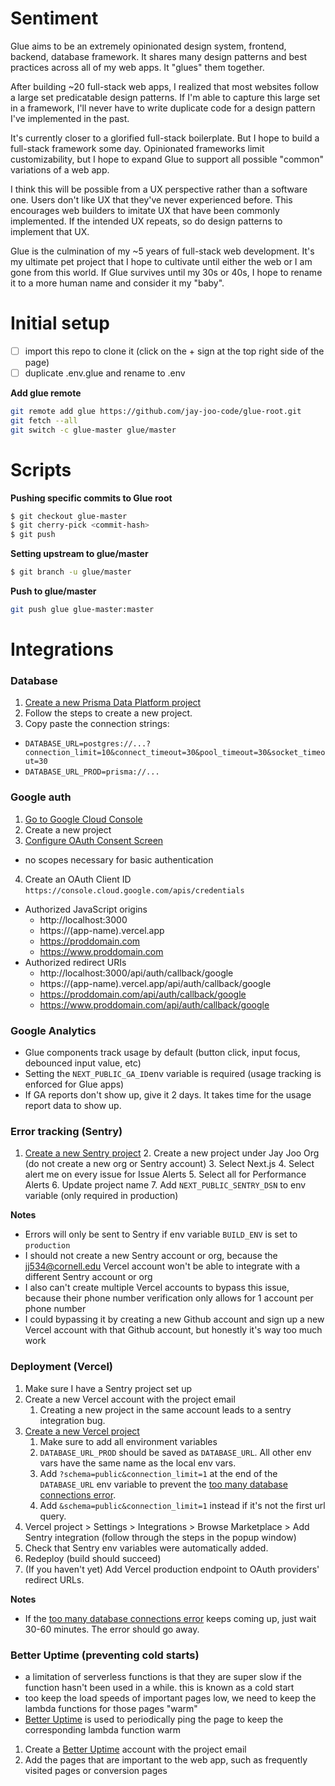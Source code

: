 # Sentiment

Glue aims to be an extremely opinionated design system, frontend, backend, database framework. It shares many design patterns and best practices across all of my web apps. It "glues" them together.

After building ~20 full-stack web apps, I realized that most websites follow a large set predicatable design patterns. If I'm able to capture this large set in a framework, I'll never have to write duplicate code for a design pattern I've implemented in the past.

It's currently closer to a glorified full-stack boilerplate. But I hope to build a full-stack framework some day. Opinionated frameworks limit customizability, but I hope to expand Glue to support all possible "common" variations of a web app.

I think this will be possible from a UX perspective rather than a software one. Users don't like UX that they've never experienced before. This encourages web builders to imitate UX that have been commonly implemented. If the intended UX repeats, so do design patterns to implement that UX.

Glue is the culmination of my ~5 years of full-stack web development. It's my ultimate pet project that I hope to cultivate until either the web or I am gone from this world. If Glue survives until my 30s or 40s, I hope to rename it to a more human name and consider it my "baby".

# Initial setup

- [ ] import this repo to clone it (click on the + sign at the top right side of the page)
- [ ] duplicate .env.glue and rename to .env

**Add glue remote**

```bash
git remote add glue https://github.com/jay-joo-code/glue-root.git
git fetch --all
git switch -c glue-master glue/master
```

# Scripts

**Pushing specific commits to Glue root**

```bash
$ git checkout glue-master
$ git cherry-pick <commit-hash>
$ git push
```

**Setting upstream to glue/master**

```bash
$ git branch -u glue/master
```

**Push to glue/master**

```bash
git push glue glue-master:master
```

# Integrations

### Database

1. [Create a new Prisma Data Platform project](https://cloud.prisma.io/projects/create)
2. Follow the steps to create a new project.
3. Copy paste the connection strings:

- `DATABASE_URL=postgres://...?connection_limit=10&connect_timeout=30&pool_timeout=30&socket_timeout=30`
- `DATABASE_URL_PROD=prisma://...`

### Google auth

1. [Go to Google Cloud Console](https://console.cloud.google.com)
2. Create a new project
3. [Configure OAuth Consent Screen](https://console.cloud.google.com/apis/credentials/consent)

- no scopes necessary for basic authentication

4. Create an OAuth Client ID `https://console.cloud.google.com/apis/credentials`

- Authorized JavaScript origins
  - http://localhost:3000
  - https://(app-name).vercel.app
  - https://proddomain.com
  - https://www.proddomain.com
- Authorized redirect URIs
  - http://localhost:3000/api/auth/callback/google
  - https://(app-name).vercel.app/api/auth/callback/google
  - https://proddomain.com/api/auth/callback/google
  - https://www.proddomain.com/api/auth/callback/google

### Google Analytics

- Glue components track usage by default (button click, input focus, debounced input value, etc)
- Setting the `NEXT_PUBLIC_GA_ID`env variable is required (usage tracking is enforced for Glue apps)
- If GA reports don't show up, give it 2 days. It takes time for the usage report data to show up.

### Error tracking (Sentry)

1. [Create a new Sentry project](https://sentry.io/organizations/jay-joo-org/projects/new/) 2. Create a new project under Jay Joo Org (do not create a new org or Sentry account) 3. Select Next.js 4. Select alert me on every issue for Issue Alerts 5. Select all for Performance Alerts 6. Update project name 7. Add `NEXT_PUBLIC_SENTRY_DSN` to env variable (only required in production)

**Notes**

- Errors will only be sent to Sentry if env variable `BUILD_ENV` is set to `production`
- I should not create a new Sentry account or org, because the jj534@cornell.edu Vercel account won't be able to integrate with a different Sentry account or org
- I also can't create multiple Vercel accounts to bypass this issue, because their phone number verification only allows for 1 account per phone number
- I could bypassing it by creating a new Github account and sign up a new Vercel account with that Github account, but honestly it's way too much work

### Deployment (Vercel)

1. Make sure I have a Sentry project set up
2. Create a new Vercel account with the project email
   1. Creating a new project in the same account leads to a sentry integration bug.
3. [Create a new Vercel project](https://vercel.com/new)
   1. Make sure to add all environment variables
   2. `DATABASE_URL_PROD` should be saved as `DATABASE_URL`. All other env vars have the same name as the local env vars.
   3. Add `?schema=public&connection_limit=1` at the end of the `DATABASE_URL` env variable to prevent the [too many database connections error](https://stackoverflow.com/questions/71259682/prisma-is-opening-too-many-connections-with-postgrsql-when-running-jest-end-to-e).
   4. Add `&schema=public&connection_limit=1` instead if it's not the first url query.
4. Vercel project > Settings > Integrations > Browse Marketplace > Add Sentry integration (follow through the steps in the popup window)
5. Check that Sentry env variables were automatically added.
6. Redeploy (build should succeed)
7. (If you haven't yet) Add Vercel production endpoint to OAuth providers' redirect URLs.

**Notes**

- If the [too many database connections error](https://stackoverflow.com/questions/71259682/prisma-is-opening-too-many-connections-with-postgrsql-when-running-jest-end-to-e) keeps coming up, just wait 30-60 minutes. The error should go away.

### Better Uptime (preventing cold starts)

- a limitation of serverless functions is that they are super slow if the function hasn't been used in a while. this is known as a cold start
- too keep the load speeds of important pages low, we need to keep the lambda functions for those pages "warm"
- [Better Uptime](https://betterstack.com/better-uptime) is used to periodically ping the page to keep the corresponding lambda function warm

1. Create a [Better Uptime](https://betterstack.com/better-uptime) account with the project email
2. Add the pages that are important to the web app, such as frequently visited pages or conversion pages
